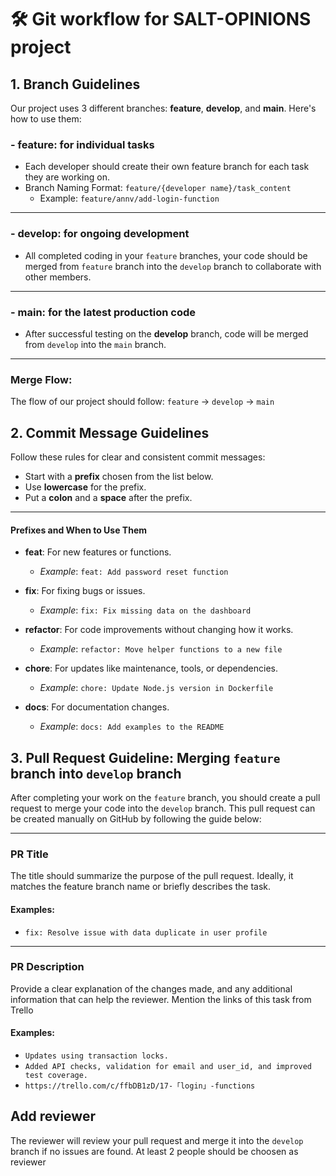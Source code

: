 # 🛠 Git workflow for SALT-OPINIONS project

## **1. Branch Guidelines**

Our project uses 3 different branches: **feature**, **develop**, and **main**. Here's how to use them:

### - **feature**: for individual tasks
- Each developer should create their own feature branch for each task they are working on.  
- Branch Naming Format:
  `feature/{developer name}/task_content`  
  - Example: `feature/annv/add-login-function`  
---

### - **develop**: for ongoing development  
- All completed coding in your `feature` branches, your code should be merged from `feature` branch into the `develop` branch to collaborate with other members.
---

### - **main**: for the latest production code  
- After successful testing on the **develop** branch, code will be merged from `develop` into the `main` branch.  

---

### **Merge Flow:**  
The flow of our project should follow: `feature` → `develop` → `main`


## 2. **Commit Message Guidelines**  
Follow these rules for clear and consistent commit messages:  

- Start with a **prefix** chosen from the list below.  
- Use **lowercase** for the prefix.  
- Put a **colon** and a **space** after the prefix.  

---

#### **Prefixes and When to Use Them**  

- **feat**: For new features or functions.  
  - _Example_: `feat: Add password reset function`  

- **fix**: For fixing bugs or issues.  
  - _Example_: `fix: Fix missing data on the dashboard`  

- **refactor**: For code improvements without changing how it works.  
  - _Example_: `refactor: Move helper functions to a new file`  

- **chore**: For updates like maintenance, tools, or dependencies.  
  - _Example_: `chore: Update Node.js version in Dockerfile`  

- **docs**: For documentation changes.  
  - _Example_: `docs: Add examples to the README`  


## 3. Pull Request Guideline: Merging `feature` branch into `develop` branch

After completing your work on the `feature` branch, you should create a pull request to merge your code into the `develop` branch. This pull request can be created manually on GitHub by following the guide below:

---

### **PR Title**
The title should summarize the purpose of the pull request. Ideally, it matches the feature branch name or briefly describes the task.

#### **Examples:**
- `fix: Resolve issue with data duplicate in user profile`

---

### **PR Description**
Provide a clear explanation of the changes made, and any additional information that can help the reviewer. Mention the links of this task from Trello
#### **Examples:**
- `Updates using transaction locks.`
- `Added API checks, validation for email and user_id, and improved test coverage.`
- `https://trello.com/c/ffbDB1zD/17-「login」-functions` 

## **Add reviewer**
The reviewer will review your pull request and merge it into the `develop` branch if no issues are found.
At least 2 people should be choosen as reviewer